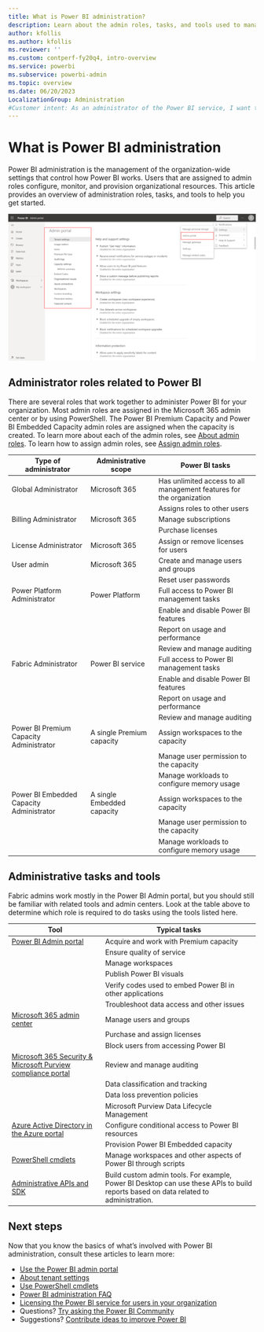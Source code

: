 ```yaml
---
title: What is Power BI administration?
description: Learn about the admin roles, tasks, and tools used to manage Power BI.
author: kfollis
ms.author: kfollis
ms.reviewer: ''
ms.custom: contperf-fy20q4, intro-overview
ms.service: powerbi
ms.subservice: powerbi-admin
ms.topic: overview
ms.date: 06/20/2023
LocalizationGroup: Administration
#Customer intent: As an administrator of the Power BI service, I want to understand the tools, tasks, and roles that I can use to configure, manage, and secure the service.
---
```


# What is Power BI administration

Power BI administration is the management of the organization-wide settings that control how Power BI works. Users that are assigned to admin roles configure, monitor, and provision organizational resources. This article provides an overview of administration roles, tasks, and tools to help you get started.

![Screenshot of the Power B I admin portal, showing the organization-wide settings.](media/service-admin-administering-power-bi-in-your-organization/admin-portal.png)

## Administrator roles related to Power BI

There are several roles that work together to administer Power BI for your organization. Most admin roles are assigned in the Microsoft 365 admin center or by using PowerShell. The Power BI Premium Capacity and Power BI Embedded Capacity admin roles are assigned when the capacity is created. To learn more about each of the admin roles, see [About admin roles](/microsoft-365/admin/add-users/about-admin-roles). To learn how to assign admin roles, see [Assign admin roles](/microsoft-365/admin/add-users/assign-admin-roles).

| **Type of administrator** | **Administrative scope** | **Power BI tasks** |
| --- | --- | --- |
| Global Administrator | Microsoft 365 | Has unlimited access to all management features for the organization |
| | | Assigns roles to other users |
| Billing Administrator | Microsoft 365 | Manage subscriptions |
| | | Purchase licenses |
| License Administrator | Microsoft 365 | Assign or remove licenses for users |
| User admin | Microsoft 365 | Create and manage users and groups |
| | | Reset user passwords |
| Power Platform Administrator | Power Platform | Full access to Power BI management tasks|
| | | Enable and disable Power BI features |
| | | Report on usage and performance |
| | | Review and manage auditing |
| Fabric Administrator | Power BI service | Full access to Power BI management tasks|
| | | Enable and disable Power BI features |
| | | Report on usage and performance |
| | | Review and manage auditing |
| Power BI Premium Capacity Administrator | A single Premium capacity | Assign workspaces to the capacity|
| | | Manage user permission to the capacity |
| | | Manage workloads to configure memory usage |
| Power BI Embedded Capacity Administrator | A single Embedded capacity | Assign workspaces to the capacity|
| | | Manage user permission to the capacity |
| | | Manage workloads to configure memory usage |

## Administrative tasks and tools

Fabric admins work mostly in the Power BI Admin portal, but you should still be familiar with related tools and admin centers. Look at the table above to determine which role is required to do tasks using the tools listed here.

| **Tool** | **Typical tasks** |
| --- | --- |
| [Power BI Admin portal](https://app.powerbi.com/admin-portal) | Acquire and work with Premium capacity |
| | Ensure quality of service |
| | Manage workspaces |
| | Publish Power BI visuals |
| | Verify codes used to embed Power BI in other applications |
| | Troubleshoot data access and other issues |
| [Microsoft 365 admin center](https://admin.microsoft.com) | Manage users and groups |
| | Purchase and assign licenses |
| | Block users from accessing Power BI |
| [Microsoft 365 Security & Microsoft Purview compliance portal](https://protection.office.com) | Review and manage auditing |
| | Data classification and tracking |
| | Data loss prevention policies |
| | Microsoft Purview Data Lifecycle Management |
| [Azure Active Directory in the Azure portal](https://aad.portal.azure.com) | Configure conditional access to Power BI resources |
| | Provision Power BI Embedded capacity |
| [PowerShell cmdlets](/powershell/power-bi/overview) | Manage workspaces and other aspects of Power BI through scripts |
| [Administrative APIs and SDK](../enterprise/service-admin-reference.md) | Build custom admin tools. For example, Power BI Desktop can use these APIs to build reports based on data related to administration. |

## Next steps

Now that you know the basics of what’s involved with Power BI administration, consult these articles to learn more:

- [Use the Power BI admin portal](service-admin-portal.md)
- [About tenant settings](/power-bi/admin/service-admin-portal-about-tenant-settings)
- [Use PowerShell cmdlets](/powershell/power-bi/overview)
- [Power BI administration FAQ](service-admin-faq.yml)
- [Licensing the Power BI service for users in your organization](../enterprise/service-admin-licensing-organization.md)
- Questions? [Try asking the Power BI Community](https://community.powerbi.com/)
- Suggestions? [Contribute ideas to improve Power BI](https://ideas.powerbi.com/)
 

